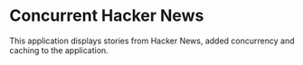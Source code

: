 # Concurrent Hacker News

This application displays stories from Hacker News, added concurrency and caching to the application.

